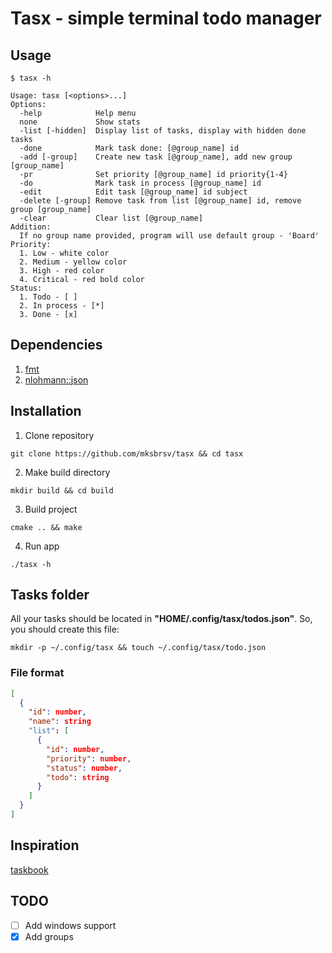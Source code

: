 # Tasx - simple terminal todo manager

## Usage

```
$ tasx -h

Usage: tasx [<options>...]
Options:
  -help            Help menu
  none             Show stats
  -list [-hidden]  Display list of tasks, display with hidden done tasks
  -done            Mark task done: [@group_name] id
  -add [-group]    Create new task [@group_name], add new group [group_name]
  -pr              Set priority [@group_name] id priority{1-4}
  -do              Mark task in process [@group_name] id
  -edit            Edit task [@group_name] id subject
  -delete [-group] Remove task from list [@group_name] id, remove group [group_name]
  -clear           Clear list [@group_name]
Addition:
  If no group name provided, program will use default group - 'Board'
Priority:
  1. Low - white color
  2. Medium - yellow color
  3. High - red color
  4. Critical - red bold color
Status:
  1. Todo - [ ]
  2. In process - [*]
  3. Done - [x]
```

## Dependencies

1. [fmt](https://github.com/fmtlib/fmt)
2. [nlohmann::json](https://github.com/nlohmann/json)

## Installation

1. Clone repository

```shell
git clone https://github.com/mksbrsv/tasx && cd tasx
```

2. Make build directory

```shell
mkdir build && cd build
```

3. Build project

```shell
cmake .. && make
```

4. Run app

```shell
./tasx -h
```

## Tasks folder

All your tasks should be located in **"HOME/.config/tasx/todos.json"**.
So, you should create this file:

```shell
mkdir -p ~/.config/tasx && touch ~/.config/tasx/todo.json
```

### File format

```json
[
  {
    "id": number,
    "name": string
    "list": [
      {
        "id": number,
        "priority": number,
        "status": number,
        "todo": string
      }
    ]
  }
]
```

## Inspiration

[taskbook](https://github.com/klaussinani/taskbook)

## TODO

- [ ] Add windows support
- [x] Add groups

